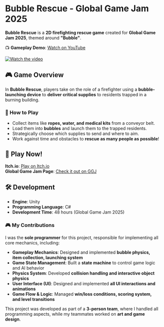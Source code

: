 # Bubble Rescue - Global Game Jam 2025  

**Bubble Rescue** is a **2D firefighting rescue game** created for **Global Game Jam 2025**, themed around **"Bubble"**.  

📺 **Gameplay Demo**: [Watch on YouTube](https://youtu.be/p4ulSLDgGw0)  

[![Watch the video](https://img.youtube.com/vi/p4ulSLDgGw0/0.jpg)](https://youtu.be/p4ulSLDgGw0)

## 🎮 Game Overview  
In **Bubble Rescue**, players take on the role of a firefighter using a **bubble-launching device** to **deliver critical supplies** to residents trapped in a burning building.  

### 🔹 **How to Play**  
- Collect items like **ropes, water, and medical kits** from a conveyor belt.  
- Load them into **bubbles** and launch them to the trapped residents.  
- Strategically choose which supplies to send and where to aim.  
- Work against time and obstacles to **rescue as many people as possible**!  

## 🚀 Play Now!  
 **Itch.io**: [Play on Itch.io](https://yunfan.itch.io/bubble-rescue)  
 **Global Game Jam Page**: [Check it out on GGJ](https://globalgamejam.org/games/2025/bubble-rescue-0)  

## 🛠 Development  
- **Engine**: Unity  
- **Programming Language**: C#  
- **Development Time**: 48 hours (Global Game Jam 2025)  

### 🎮 My Contributions  
I was the **sole programmer** for this project, responsible for implementing all core mechanics, including:  
- **Gameplay Mechanics**: Designed and implemented **bubble physics, item collection, launching system**  
- **Game State Management**: Built a **state machine** to control game logic and AI behavior  
- **Physics System**: Developed **collision handling and interactive object physics**  
- **User Interface (UI)**: Designed and implemented **all UI interactions and animations**  
- **Game Flow & Logic**: Managed **win/loss conditions, scoring system, and level transitions**  

This project was developed as part of a **3-person team**, where I handled all programming aspects, while my teammates worked on **art and game design**.  
